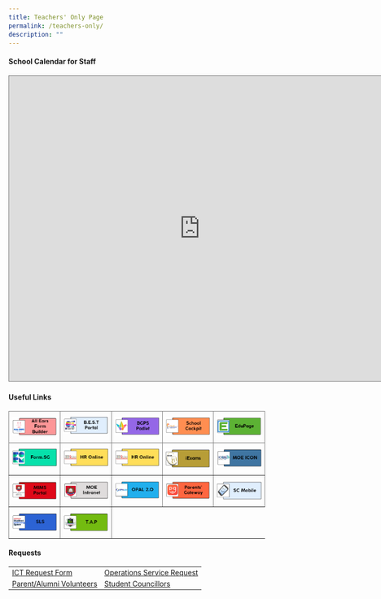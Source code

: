 ```yaml
---
title: Teachers' Only Page
permalink: /teachers-only/
description: ""
---
```

#### School Calendar for Staff
<iframe scrolling="no" frameborder="0" height="600" width="750" style="border:solid 1px #777" src="https://calendar.google.com/calendar/embed?height=600&amp;wkst=1&amp;bgcolor=%23ffffff&amp;ctz=Asia%2FSingapore&amp;src=Y3FwZ3V2Z3ZxNmMzY3FsMm00Z2hhcHVzaDRAZ3JvdXAuY2FsZW5kYXIuZ29vZ2xlLmNvbQ&amp;src=MHBjcnE1N2xwc285MTdqaDhpYWF2cWluZWdAZ3JvdXAuY2FsZW5kYXIuZ29vZ2xlLmNvbQ&amp;src=YWRtaW5fYmdwc0Btb2UuZWR1LnNn&amp;src=YmVkb2tncmVlbnByaUBnbWFpbC5jb20&amp;color=%23009688&amp;color=%23009688&amp;color=%23AD1457&amp;color=%23B39DDB"></iframe>

#### **Useful Links**<br>

<style type="text/css">
.tg  {border-collapse:collapse;border-spacing:0;}
.tg td{border-color:black;border-style:solid;border-width:1px;font-family:Arial, sans-serif;font-size:14px;
  overflow:hidden;padding:10px 5px;word-break:normal;}
.tg th{border-color:black;border-style:solid;border-width:1px;font-family:Arial, sans-serif;font-size:14px;
  font-weight:normal;overflow:hidden;padding:10px 5px;word-break:normal;}
.tg .tg-c3ow{border-color:inherit;text-align:center;vertical-align:top}
.tg .tg-0pky{border-color:inherit;text-align:left;vertical-align:top}
</style>
<table class="tg">
<thead>
  <tr>
    <th class="tg-c3ow"><a href="https://forms.moe.edu.sg">
      <img src="/images/Teachers%20Only%20Page/all%20ears%20form%20builder.png">
    </a>   
		</th>
    <th class="tg-0pky"><a href="https://sites.google.com/moe.edu.sg/bgps-elearning-tools-support/home">
      <img src="/images/Teachers%20Only%20Page/bgt2%20bestportal.png">
    </a>  </th>
    <th class="tg-0pky"><a href="https://bedokgreenprimarysch.padlet.org/auth/login">
      <img src="/images/Teachers%20Only%20Page/bgt3bgps.png">
    </a>  </th>
    <th class="tg-0pky"><a href="https://schoolcockpit.moe.gov.sg/">
      <img src="/images/Teachers%20Only%20Page/bgt16_school%20cockpit.png">
    </a>
		</th>
    <th class="tg-0pky"><a href="https://bgps.edupage.org/">
      <img src="/images/Teachers%20Only%20Page/bgt4edupage.png">
    </a></th>
  </tr>
</thead>
<tbody>
  <tr>
    <td class="tg-0pky"><a href="https://form.gov.sg/">
      <img src="/images/Teachers%20Only%20Page/bgt5_form.png">
    </a></td>
    <td class="tg-0pky"> <a href="https://www.hrp.gov.sg/hrp/#?">
      <img src="/images/Teachers%20Only%20Page/bgt7%20hr%20online.png">
    </a></td>
    <td class="tg-0pky"><a href="https://intranet.moe.gov.sg/hronline/Pages/Home.aspx">
      <img src="/images/Teachers%20Only%20Page/bgt7%20hr%20online.png">
    </a> </td>
    <td class="tg-0pky"><a href="https://iexams.seab.gov.sg/sso/login?service=https%3A%2F%2Fiexams.seab.gov.sg%2Fsso%2Foauth2.0%2FcallbackAuthorize%3Fclient_id%3Diexams2-prod%26redirect_uri%3Dhttps%253A%252F%252Fiexams.seab.gov.sg%252Fiexams2%252Flogin%252Foauth2%252Fcode%252Fiexams2-prod%26response_type%3Dcode%26client_name%3DCasOAuthClient">
      <img src="/images/Teachers%20Only%20Page/bgt8_iexam.png">
    </a>  </td>
    <td class="tg-0pky"><a href="(https://icon.moe.edu.sg)">
      <img src="/images/Teachers%20Only%20Page/bgt9_moe%20icon.png">
    </a>  </td>
  </tr>
  <tr>
    <td class="tg-0pky"><a href="https://idp.mims.moe.gov.sg/nidp/saml2/sso">
      <img src="/images/Teachers%20Only%20Page/bgt11_mims%20portal.png">
    </a> 	</td>
    <td class="tg-0pky"><a href="https://intranet.moe.gov.sg/Pages/Home.aspx">
      <img src="/images/Teachers%20Only%20Page/bgt12_moe%20intranet.png">
    </a> </td>
    <td class="tg-0pky"><a href="https://idm.opal2.moe.edu.sg/">
      <img src="/images/Teachers%20Only%20Page/bgt13_opal.png">
    </a>   </td>
    <td class="tg-0pky"><a href="https://pg.moe.edu.sg">
      <img src="/images/Teachers%20Only%20Page/bgt14_parents'%20gateway.png">
    </a>  </td>
    <td class="tg-0pky"><a href="https://scmobile.moe.edu.sg">
      <img src="/images/Teachers%20Only%20Page/bgt15_sc%20mobile.png">
    </a></td>
  </tr>
  <tr>
    <td class="tg-0pky"> <a href="https://vle.learning.moe.edu.sg/login">
      <img src="/images/Teachers%20Only%20Page/bgt17_sls.png">
    </a> </td>
    <td class="tg-0pky"><a href="https://go.gov.sg/bgps-preassemblyportal">
      <img src="/images/Teachers%20Only%20Page/bgt18tap.png">
    </a>
<br></td>
  </tr>
</tbody>
</table>

	

#### **Requests**<br> 

|     |     |
|---|---|
| [ICT Request Form](https://sites.google.com/view/bgpsrequest/home)  | [Operations Service Request](https://sites.google.com/view/bgpsrequest/operations-request) |
| [Parent/Alumni Volunteers](https://docs.google.com/forms/d/e/1FAIpQLSetKHoBFT316tMEsbT6JcXVvZNs_LaT7JUewGKdlwZDg1BxdQ/viewform)  | [Student Councillors](https://docs.google.com/forms/d/e/1FAIpQLSe8f7TRr4lXRDv02lNMK3PgBEQepJQ5szMNP3uFX-4AdvxLJw/viewform) |